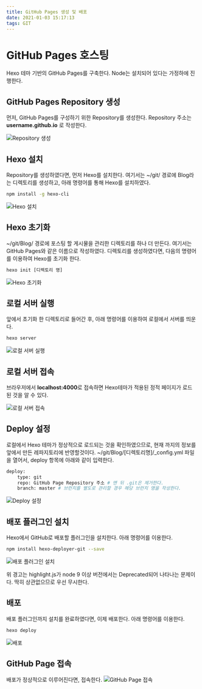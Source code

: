 ```yaml
---
title: GitHub Pages 생성 및 배포
date: 2021-01-03 15:17:13
tags: GIT
---
```


# GitHub Pages 호스팅
Hexo 테마 기반의 GitHub Pages를 구축한다. Node는 설치되어 있다는 가정하에 진행한다.

## GitHub Pages Repository 생성
먼저, GitHub Pages를 구성하기 위한 Repository를 생성한다. Repository 주소는 **username.github.io** 로 작성한다.

![Repository 생성](/images/GitHub-Pages-Create-And-Deploy/01.png)

## Hexo 설치
Repository를 생성하였다면, 먼저 Hexo를 설치한다. 여기서는 ~/git/ 경로에 Blog라는 디렉토리를 생성하고, 아래 명령어를 통해 Hexo를 설치하였다.

```bash
npm install -g hexo-cli
```

![Hexo 설치](/images/GitHub-Pages-Create-And-Deploy/02.png)

## Hexo 초기화
~/git/Blog/ 경로에 포스팅 할 게시물을 관리한 디렉토리를 하나 더 만든다. 여기서는 GitHub Pages와 같은 이름으로 작성하였다.
디렉토리를 생성하였다면, 다음의 명령어를 이용하여 Hexo를 초기화 한다.

```bash
hexo init [디렉토리 명]
```

![Hexo 초기화](/images/GitHub-Pages-Create-And-Deploy/03.png)

## 로컬 서버 실행
앞에서 초기화 한 디렉토리로 들어간 후, 아래 명령어를 이용하여 로컬에서 서버를 띄운다.

```bash
hexo server
```
![로컬 서버 실행](/images/GitHub-Pages-Create-And-Deploy/04.png)

## 로컬 서버 접속
브라우저에서 **localhost:4000**로 접속하면 Hexo테마가 적용된 정적 페이지가 로드 된 것을 알 수 있다.

![로컬 서버 접속](/images/GitHub-Pages-Create-And-Deploy/05.png)

## Deploy 설정
로컬에서 Hexo 테마가 정상적으로 로드되는 것을 확인하였으므로, 현재 까지의 정보를 앞에서 만든 레파지토리에 반영할것이다.
~/git/Blog/[디렉토리명]/_config.yml 파일을 열어서, deploy 항목에 아래와 같이 입력한다.

```bash
deploy:
    type: git
    repo: GitHub Page Repository 주소 # 맨 뒤 .git은 제거한다.
    branch: master # 브런치를 별도로 관리할 경우 해당 브런치 명을 작성한다.
```
![Deploy 설정](/images/GitHub-Pages-Create-And-Deploy/06.png)

## 배포 플러그인 설치
Hexo에서 GitHub로 배포할 플러그인을 설치한다. 아래 명령어를 이용한다.

```bash
npm install hexo-deployer-git --save
```

![배포 플러그인 설치](/images/GitHub-Pages-Create-And-Deploy/07.png)

위 경고는 highlight.js가 node 9 이상 버전에서는 Deprecated되어 나타나는 문제이다. 딱히 상관없으므로 우선 무시한다.

## 배포
배포 플러그인까지 설치를 완료하였다면, 이제 배포한다. 아래 명령어를 이용한다.

```bash
hexo deploy
```
![배포](/images/GitHub-Pages-Create-And-Deploy/08.png)

## GitHub Page 접속
배포가 정상적으로 이루어진다면, 접속한다.
![GitHub Page 접속](/images/GitHub-Pages-Create-And-Deploy/09.png)
